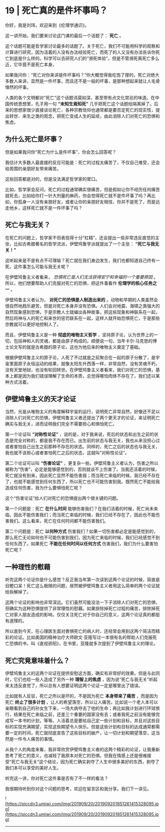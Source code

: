 # 19 | 死亡真的是件坏事吗？

你好，我是刘玮，欢迎来到《伦理学通识》。

这一讲开始，我们要来讨论这门课的最后一个话题了： **死亡** 。

这个话题可能是哲学家讨论最多的话题了。关于死亡，我们不可能用科学的观察和计算进行研究，因为活着的人没有办法经验死亡，而死了的人又没有办法告诉你死亡到底是什么样的。科学可以去研究人们的“濒死体验”，但是不管濒死离死亡多么近，它毕竟不是死亡本身。

如果我问你：“死亡对你来讲是件坏事吗？”你大概觉得我吃饱了撑的，死亡对绝大多数人来讲，显然是一件坏事，而且还不是一般的坏事，是那种想起来就让人毛骨悚然的坏事。

人类的各个文明都对“死亡”这个话题讳莫如深，甚至带有点文化禁忌的味道。在中国传统思想里，孔子用一句 **“未知生焉知死”** 几乎把死亡这个话题给隔离掉了。后来的思想家很少直接谈论死亡，各种宗教信仰也通常都是要否定死亡的现实性，提出转世、来生之类的观念，把死亡变成人生的延续，由此消除人们对死亡的恐惧和焦虑。 

## 为什么死亡是坏事？

但是如果我问你“死亡为什么是件坏事”，你会怎么回答呢？

我估计大多数人最直接的反应可能是：死亡的过程太痛苦了，不仅自己难受，还会给周围的亲朋好友带来痛苦。

这些回答都是对的，但是没法满足哲学家的胃口。

比如，哲学家会反问，死亡的过程通常确实很痛苦，但是假如让你不经历任何痛苦就死去，比如给你打一针大剂量的麻药，你会觉得死亡就不是件坏事了吗？再比如，你孤身一人没有亲朋好友，或者让你的亲朋好友相信，你并不是死了，而是远走他乡，这样死亡就不是一件坏事了吗？ 

## 死亡与我无关？

在死亡的问题上，哲学家不但表现得十分“杠精”，还会提出一些非常违反直觉的主张，比如古希腊著名的哲学流派，伊壁鸠鲁学派就提出了一个主张： **“死亡与我无关！”**

这听起来是不是有点不可理喻？死亡就在我们身边发生，我们也都知道自己终有一死，这件事怎么可能与我无关呢？

在伊壁鸠鲁主义者看来， *恐惧死亡是人们无法获得安宁和幸福的一个重要原因* 。所以，他们想要帮助人们克服对死亡的恐惧，把这件事看作 **伦理学的核心任务之一** 。

伊壁鸠鲁主义者认为， **对死亡的恐惧是人制造出来的** 。动物和早期的人类虽然会很自然地趋乐避苦，但是对死亡本身并没有恐惧。人们会对地震、海啸之类强大的自然现象感到恐惧，于是宗教人士就编出各种故事，把这些现象和神联系在一起，然后将神与人的死亡和来世的惩罚联系在一起，这样人就开始恐惧死亡，于是那些宗教就可以更好地控制人了。

而且，伊壁鸠鲁主义是一种 **彻底的唯物主义哲学** ，坚持原子论，认为世界上的一切，包括神和人的灵魂，都是由原子构成的。顺便说一句，当年卡尔·马克思的博士论文写的就是古希腊的原子论，这也为他后来的唯物主义奠定了基础。

根据伊壁鸠鲁主义的原子论，人死了不过就是之前聚合在一起的原子分散了，是宇宙里面原子永恒运动的结果，就像太阳东升西落一样，非常自然，没有灵魂不朽，没有天堂地狱，也没有轮回转世。在伊壁鸠鲁主义者看来，我们对死亡的恐惧，基本上都是因为我们错误理解了生命的本质，总觉得哪怕肉体不存在了，我们还以某种方式活着。

## 伊壁鸠鲁主义的天才论证

当然，光是从唯物主义的角度解释宇宙的运行，说明死亡非常自然，好像还不足以消除人们对死亡的恐惧，伊壁鸠鲁主义者还提出了两个更天才的论证，来证明死亡确实与我无关，进而证明我们完全不需要担心和惧怕死亡。

第一个论证叫 **“对称性论证”** ，说的是，对于我来说，死后的状态和出生之前的状态是完全对称的，都是我不存在而已。出生前的状态与我无关，我也从来没担心过或者害怕自己出生之前那种不存在的状态。同样的，死亡之后的状态也与我无关，我也就不该担心或者害怕死亡之后的状态，这就叫“对称性论证”。

第二个论证可以叫 **“伤害论证”** ，更复杂一些。伊壁鸠鲁主义者认为，伤害之所以被称为“伤害”，必定是能够感觉到的，否则就谈不上伤害了。当我还活着的时候，死亡就没有到来，因此死亡显然不能伤害我；而当死亡来临的时候，我已经不存在了，也就不能感觉到任何东西了，所以死亡也不可能伤害到我。既然死亡不能给我造成任何伤害，我为什么要惧怕死亡呢？

这个“伤害论证”给人们对死亡的恐惧提出两个很关键的问题。

第一个问题是：死亡 **在什么时间** 能够伤害我们？在我们活着的时候，死亡尚未来临，因此不能伤害我们；而当死亡来临的时候，我们已经不存在了，因此也不能伤害我们。这么看来，死亡在任何时间都不能伤害我们。

第二个问题是：死亡 **以何种方式** 伤害我们？如果一切伤害都必定是能感觉到的，那么死亡无论如何也不可能伤害到我们，因为死亡来临的时候，我们已经感觉不到任何东西了。如果死亡 **不能在任何时间以任何方式** 伤害我们，我们为什么要害怕死亡呢？

## 一种理性的慰藉

听完这两个论证你是什么感觉？反正我当年第一次读到这两个论证的时候，简直是目瞪口呆！死亡这么极限的问题，居然被伊壁鸠鲁主义者用这么简单的两个论证就给拆解掉了。

这两个论证的影响也非常深远。它们虽然可能没法一下子消除人们对死亡的恐惧，但确实为这种恐惧提供了非常理性的慰藉。如果排除掉死亡过程的痛苦，排除掉死亡对家人朋友造成的影响，仅仅关注死亡对于你自己的意义，这两个论证真的都挺有道理的。

所以直到今天，在心理医生面对畏惧死亡的病人时，还经常会用到这两个简洁而精彩的论证。比如美国的精神治疗大师欧文·亚隆写过一本很有名的帮助人们克服死亡恐惧的书，叫《直视骄阳》，在书里，亚隆就多次提到了伊壁鸠鲁主义的理论。

## 死亡究竟意味着什么？

伊壁鸠鲁主义的这两个论证在提供安慰这方面，确实有非常好的效果。但是与此同时，它们也给一些人造成了另外一种 **理智上的焦虑** ，因为说“死亡与我无关”听起来太违反直觉了，所以总有人想要证明这两个论证一定是哪里出了错误。

比如就有人反驳，死亡之所以是坏的，不是因为死亡 **本身带来了痛苦** ，而是因为死亡 **终止了很多计划** ，让人的希望落空，所以让人痛苦。比如说一个老人本可以亲眼看到自己的孙女生下来，一场大病夺去了他的生命；再比如我计划进行环球旅行，结果在死亡来临之前，还差三个重要的国家没有去；或者我死之前没有能够完成写一本书的计划，等等。人活着总是要给自己定一些计划和目标，并且对这些目标的实现充满期望，实现这些期望令人快乐。但是这些计划和目标的达成通常都需要一定的时间，死亡就彻底宣告了这些目标的破产，让一切计划和期望落空，这当然是一件令人痛苦的事情。

从我个人的角度来看，我非常欣赏伊壁鸠鲁主义者的这两个精彩的论证，让我重新思考了死亡的意义，也减轻了我原本对死亡的恐惧。但我在情感上还是很难接受“死亡与我无关”这个结论，因为死亡确实剥夺了人生中很多美好的东西，剥夺了我们本可以享受的美好人生。

听完这一讲，你对死亡这件事是否有了不一样的看法？

我很期待听到你对这个问题的思考，欢迎在留言区和我分享。我们下一讲见。

![https://piccdn3.umiwi.com/img/201909/20/201909201851261415328095.jpg](https://piccdn3.umiwi.com/img/201909/20/201909201851261415328095.jpg)

---
